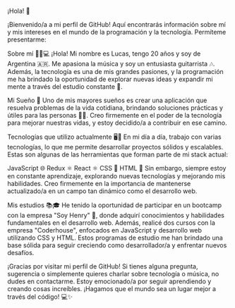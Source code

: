 
¡Hola! 👋

<div> 
  ¡Bienvenido/a a mi perfil de GitHub! Aquí encontrarás información sobre mí y mis intereses en el mundo de la programación y la tecnología. Permíteme presentarme:
</div>

Sobre mí 👦🎸💻
¡Hola! Mi nombre es Lucas, tengo 20 años y soy de Argentina 🇦🇷. Me apasiona la música y soy un entusiasta guitarrista 🎶. Además, la tecnología es una de mis grandes pasiones, y la programación me ha brindado la oportunidad de explorar nuevas ideas y expandir mi mente a través del estudio constante 🚀.

Mi Sueño 🌟
Uno de mis mayores sueños es crear una aplicación que resuelva problemas de la vida cotidiana, brindando soluciones prácticas y útiles para las personas 📱💡. Creo firmemente en el poder de la tecnología para mejorar nuestras vidas, y estoy decidido/a a contribuir en ese camino.

Tecnologías que utilizo actualmente 🖥️🚀
En mi día a día, trabajo con varias tecnologías, lo que me permite desarrollar proyectos sólidos y escalables. Estas son algunas de las herramientas que forman parte de mi stack actual:

JavaScript 🌐
Redux ⚛️
React ⚛️
CSS 🎨
HTML 📝
Sin embargo, siempre estoy en constante aprendizaje, explorando nuevas tecnologías y mejorando mis habilidades. Creo firmemente en la importancia de mantenerse actualizado/a en un campo tan dinámico como el desarrollo web.

Mis estudios 📚🎓
He tenido la oportunidad de participar en un bootcamp con la empresa "Soy Henry" 🚀, donde adquirí conocimientos y habilidades fundamentales en el desarrollo web. Además, realicé dos cursos con la empresa "Coderhouse", enfocados en JavaScript y desarrollo web utilizando CSS y HTML. Estos programas de estudio me han brindado una base sólida para seguir creciendo como desarrollador/a y enfrentar nuevos desafíos.

¡Gracias por visitar mi perfil de GitHub! Si tienes alguna pregunta, sugerencia o simplemente quieres charlar sobre tecnología o música, no dudes en contactarme. Estoy emocionado/a por seguir aprendiendo y creando cosas increíbles. ¡Hagamos que el mundo sea un lugar mejor a través del código! 💻✨
